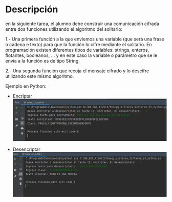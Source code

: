 # Descripción

en la siguiente tarea, el alumno debe construir una comunicación cifrada entre dos funciones utilizando el algoritmo del solitario:

1.- Una primera función a la que enviemos una variable (que será una frase o cadena e texto) para que la función lo cifre mediante el solitario. En programación existen diferentes tipos de variables: strings, enteros, flotantes, booleanos, ... y en este caso la variable o parámetro que se le envía a la función es de tipo String.

2.- Una segunda función que recoja el mensaje cifrado y lo descifre utilizando este mismo algoritmo.


Ejemplo en Python:

* Encriptar
![](https://raw.githubusercontent.com/Jazielinho/theegg_ai/master/tarea_23/ejemplo_python_encriptar.PNG)

* Desencriptar
![](https://raw.githubusercontent.com/Jazielinho/theegg_ai/master/tarea_23/ejemplo_python_desencriptar.PNG)


